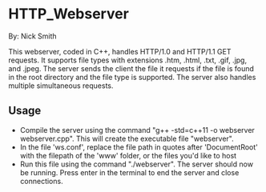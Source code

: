 # HTTP_Webserver
By: Nick Smith

This webserver, coded in C++, handles HTTP/1.0 and HTTP/1.1 GET requests. It supports file types with extensions .htm, .html, .txt, .gif, .jpg, and .jpeg. The server sends the client the file it requests if the file is found in the root directory and the file type is supported. The server also handles multiple simultaneous requests.

## Usage

+ Compile the server using the command "g++ -std=c++11 -o webserver webserver.cpp". This will create the executable file "webserver".
+ In the file 'ws.conf', replace the file path in quotes after 'DocumentRoot' with the filepath of the 'www' folder, or the files you'd like to host
+ Run this file using the command "./webserver". The server should now be running. Press enter in the terminal to end the server and close connections.
